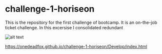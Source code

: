 # challenge-1-horiseon
This is the repository for the first challenge of bootcamp. It is an on-the-job ticket challenge.
In this excersise I consolidated redundant

![alt text](https://github.com/OneDeadFox/challenge-1-horiseon/blob/main/Develop/assets/images/screenshot.PNG)

https://onedeadfox.github.io/challenge-1-horiseon/Develop/index.html

